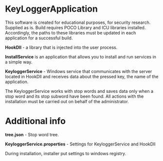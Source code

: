 # KeyLoggerApplication

This software is created for educational purposes, for security research. Supplied as is.
Build requires POCO Library and ICU libraries installed. Accordingly, the paths to these libraries must be updated in each application for a successful build.

**HookDll** - a library that is injected into the user process.

**InstallService** is an application that allows you to install and run services in a simple way.

**KeyloggerService** - Windows service that communicates with the server located in HookDll and receives data about the pressed key, the name of the application.

The KeyloggerService works with stop words and saves data only when a stop word and its stop subword have been found.
All actions with the installation must be carried out on behalf of the administrator.

# Additional info

**tree.json** - Stop word tree.

**KeyloggerService.properties** - Settings for KeyloggerService and HookDll

During installation, installer put settings to windows registry.